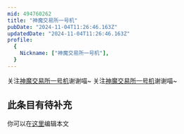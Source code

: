 ```yaml
---
mid: 494760262
title: "神魔交易所一号机"
pubDate: "2024-11-04T11:26:46.163Z"
updatedDate: "2024-11-04T11:26:46.163Z"
profile:
  {
    Nickname: ["神魔交易所一号机"],
  }
---
```


关注[神魔交易所一号机](https://space.bilibili.com/494760262)谢谢喵~ 关注[神魔交易所一号机](https://space.bilibili.com/494760262)谢谢喵~

## 此条目有待补充
你可以在[这里](https://github.com/Yuhanawa/VTuber.ICU-Content/edit/master/v/神魔交易所一号机/index.md)编辑本文
